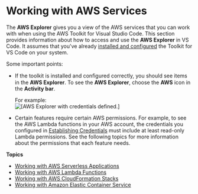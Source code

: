 # Working with AWS Services<a name="working-with-aws"></a>

The **AWS Explorer** gives you a view of the AWS services that you can work with when using the AWS Toolkit for Visual Studio Code\. This section provides information about how to access and use the **AWS Explorer** in VS Code\. It assumes that you've already [installed and configured](setting-up.md) the Toolkit for VS Code on your system\.

Some important points:
+ If the toolkit is installed and conﬁgured correctly, you should see items in the **AWS Explorer**\. To see the **AWS Explorer**, choose the **AWS** icon in the **Activity bar**\.

  For example:  
![\[AWS Explorer with credentials defined.\]](http://docs.aws.amazon.com/toolkit-for-vscode/latest/userguide/images/aws-explorer-with-cred.png)
+ Certain features require certain AWS permissions\. For example, to see the AWS Lambda functions in your AWS account, the credentials you configured in [Establishing Credentials](establish-credentials.md) must include at least read\-only Lambda permissions\. See the following topics for more information about the permissions that each feature needs\.

**Topics**
+ [Working with AWS Serverless Applications](serverless-apps.md)
+ [Working with AWS Lambda Functions](building-lambda.md)
+ [Working with AWS CloudFormation Stacks](cloudformation.md)
+ [Working with Amazon Elastic Container Service](ecs.md)